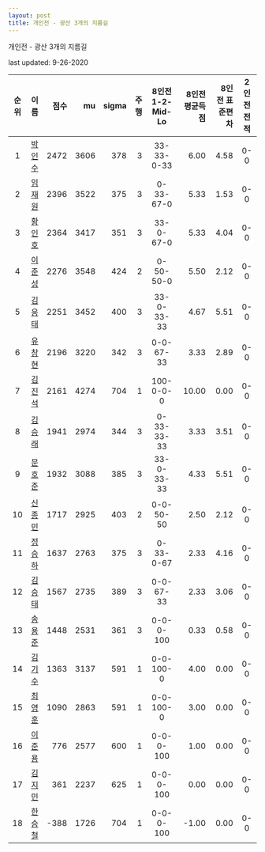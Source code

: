 ```yaml
---
layout: post
title: 개인전 - 광산 3개의 지름길
---
```



개인전 - 광산 3개의 지름길


last updated: 9-26-2020

| 순위 | 이름 | 점수 | mu | sigma | 주행 | 8인전 1-2-Mid-Lo | 8인전 평균득점 | 8인전 표준편차 | 2인전 전적 |
|:---:|:---:|---:|---:|---:|---:|:---:|---:|---:|:---:|
| 1 | [박인수](../bakinsu) | 2472 | 3606 | 378 | 3 | 33-33-0-33 | 6.00 | 4.58 | 0-0 |
| 2 | [임재원](../imjaewon) | 2396 | 3522 | 375 | 3 | 0-33-67-0 | 5.33 | 1.53 | 0-0 |
| 3 | [황인호](../hwanginho) | 2364 | 3417 | 351 | 3 | 33-0-67-0 | 5.33 | 4.04 | 0-0 |
| 4 | [이준성](../ijunseong) | 2276 | 3548 | 424 | 2 | 0-50-50-0 | 5.50 | 2.12 | 0-0 |
| 5 | [김응태](../gimeungtae) | 2251 | 3452 | 400 | 3 | 33-0-33-33 | 4.67 | 5.51 | 0-0 |
| 6 | [유창현](../yuchanghyeon) | 2196 | 3220 | 342 | 3 | 0-0-67-33 | 3.33 | 2.89 | 0-0 |
| 7 | [김진석](../gimjinseok) | 2161 | 4274 | 704 | 1 | 100-0-0-0 | 10.00 | 0.00 | 0-0 |
| 8 | [김승래](../gimseungrae) | 1941 | 2974 | 344 | 3 | 0-33-33-33 | 3.33 | 3.51 | 0-0 |
| 9 | [문호준](../munhojun) | 1932 | 3088 | 385 | 3 | 33-0-33-33 | 4.33 | 5.51 | 0-0 |
| 10 | [신종민](../shinjongmin) | 1717 | 2925 | 403 | 2 | 0-0-50-50 | 2.50 | 2.12 | 0-0 |
| 11 | [정승하](../jeongseungha) | 1637 | 2763 | 375 | 3 | 0-33-0-67 | 2.33 | 4.16 | 0-0 |
| 12 | [김승태](../gimseungtae) | 1567 | 2735 | 389 | 3 | 0-0-67-33 | 2.33 | 3.06 | 0-0 |
| 13 | [송용준](../songyongjun) | 1448 | 2531 | 361 | 3 | 0-0-0-100 | 0.33 | 0.58 | 0-0 |
| 14 | [김기수](../gimgisu) | 1363 | 3137 | 591 | 1 | 0-0-100-0 | 4.00 | 0.00 | 0-0 |
| 15 | [최영훈](../choiyeonghun) | 1090 | 2863 | 591 | 1 | 0-0-100-0 | 3.00 | 0.00 | 0-0 |
| 16 | [이준용](../ijunyong) | 776 | 2577 | 600 | 1 | 0-0-0-100 | 1.00 | 0.00 | 0-0 |
| 17 | [김지민](../gimjimin) | 361 | 2237 | 625 | 1 | 0-0-0-100 | 0.00 | 0.00 | 0-0 |
| 18 | [한승철](../hanseungcheol) | -388 | 1726 | 704 | 1 | 0-0-0-100 | -1.00 | 0.00 | 0-0 |
